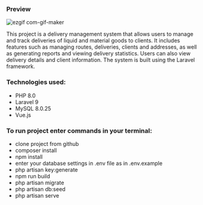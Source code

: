 ### Preview
![ezgif com-gif-maker](https://user-images.githubusercontent.com/43919610/214266885-b082ed57-18ba-4261-8216-ca2baa851f8a.gif)

This project is a delivery management system that allows users to manage and track deliveries of liquid and material goods to clients. It includes features such as managing routes, deliveries, clients and addresses, as well as generating reports and viewing delivery statistics. Users can also view delivery details and client information. The system is built using the Laravel framework.

### Technologies used:
- PHP 8.0
- Laravel 9
- MySQL 8.0.25
- Vue.js

### To run project enter commands in your terminal:
- clone project from github
- composer install
- npm install
- enter your database settings in .env file as in .env.example
- php artisan key:generate
- npm run build
- php artisan migrate
- php artisan db:seed
- php artisan serve

